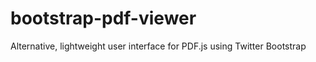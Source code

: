 bootstrap-pdf-viewer
====================

Alternative, lightweight user interface for PDF.js using Twitter Bootstrap